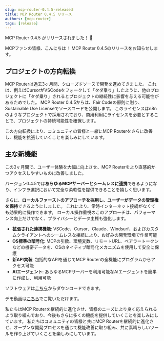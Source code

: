 ```yaml
---
slug: mcp-router-0.4.5-released
title: MCP Router 0.4.5 リリース
authors: [mcp-router]
tags: [release]
---
```

MCP Router 0.4.5 がリリースされました！ 🎉

MCPファンの皆様、こんにちは！
MCP Router 0.4.5のリリースをお知らせします。


## プロジェクトの方向転換
MCP Routerは過去3ヶ月間、クローズドソースで開発を進めてきました。
これは、例えばCursorがVSCodeをフォークして「タダ乗り」したように、他のプロジェクトに「タダ乗り」されるとプロジェクトの継続性に影響を与える可能性があるためでした。
MCP Router 0.4.5からは、Fair Codeの原則に則り、Sustainable Use Licenseでソースコードを公開します。
このライセンスはn8nのようなプロジェクトで採用されており、商用利用にライセンスを必要とすることで、プロジェクトの持続可能性を確保します。

この方向転換により、コミュニティの皆様と一緒にMCP Routerをさらに改善し、機能を拡張していくことを楽しみにしています。

## 主な新機能
この3ヶ月間で、ユーザー体験を大幅に向上させ、MCP Routerをより直感的かつアクセスしやすいものに改善しました。

バージョン0.4.5では**あらゆるMCPサーバーとシームレスに連携**できるようになり、インフラ選択において完全な柔軟性を提供できることを嬉しく思います。

さらに、**ローカルファーストのアプローチを採用し、ユーザーがデータの管理権を保持**できるようにしました。
これにより、常時インターネット接続がなくても効果的に操作できます。
ローカル操作重視のこのアプローチは、パフォーマンス向上だけでなく、プライバシーとデータ主権も強化します。

- **拡張された連携機能**: VSCode、Cursor、Claude、Windsurf、およびカスタムクライアントへのシームレスな接続により、お好みの開発環境で作業可能
- **OS標準の暗号化**: MCPの引数、環境変数、リモートURL、ベアラートークンなどの機密データを、OSのネイティブ暗号化メカニズムを使用して安全に保護
- **新API実装**: 包括的なAPIを通じてMCP Routerの全機能にプログラムからアクセス可能
- **AIエージェント**: あらゆるMCPサーバーを利用可能なAIエージェントを簡単に作成し、利用可能

ソフトウェアは[こちら](https://mcp-router.net/install)からダウンロードできます。

デモ動画は[こちら](https://x.com/mcp_router/status/1907153162487931156)でご覧いただけます。

私たちはMCP Routerを継続的に進化させ、皆様のニーズにより良く応えられるよう取り組んでおり、今後もさらに多くの機能を提供していくことを楽しみにしています。
私たちはコミュニティの皆様と共にMCP Routerを継続的に進化させ、オープンな開発プロセスを通じて機能改善に取り組み、共に素晴らしいツールを作り上げていくことを楽しみにしています。
